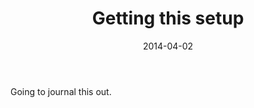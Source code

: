 ﻿---
title: "Getting this setup"
description: "Sort of journal"
tags:
  - micro
  - test
date: "2014-04-02"
publishDate: "2014-04-02"
syndicate:
  - "https://gangstalking.cc"
audio: []
videos: []
images: []
---

Going to journal this out.

